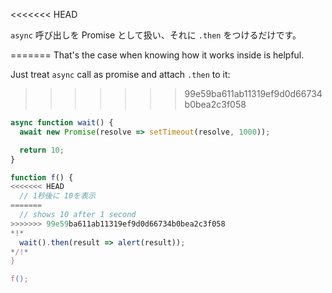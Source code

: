 
<<<<<<< HEAD

`async` 呼び出しを Promise として扱い、それに `.then` をつけるだけです。

=======
That's the case when knowing how it works inside is helpful.

Just treat `async` call as promise and attach `.then` to it:
>>>>>>> 99e59ba611ab11319ef9d0d66734b0bea2c3f058
```js run
async function wait() {
  await new Promise(resolve => setTimeout(resolve, 1000));

  return 10;
}

function f() {
<<<<<<< HEAD
  // 1秒後に 10を表示
=======
  // shows 10 after 1 second
>>>>>>> 99e59ba611ab11319ef9d0d66734b0bea2c3f058
*!*
  wait().then(result => alert(result));
*/!*
}

f();
```

